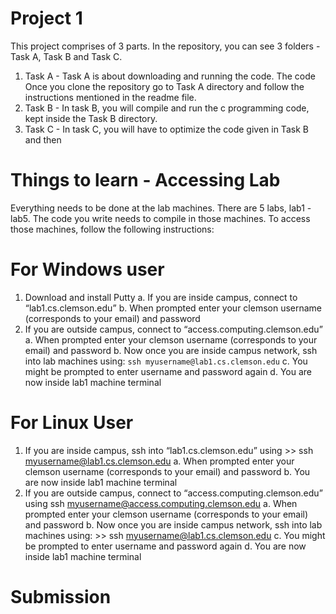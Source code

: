 # Project 1

This project comprises of 3 parts. In the repository, you can see 3 folders - Task A, Task B and Task C.

1. Task A - Task A is about downloading and running the code. The code  Once you clone the repository go to Task A directory and 
follow the instructions mentioned in the readme file.
2. Task B - In task B, you will compile and run the c programming code, kept inside the Task B directory. 
2. Task C - In task C, you will have to optimize the code given in Task B and then 

# Things to learn - Accessing Lab 

Everything needs to be done at the lab machines. There are 5 labs, lab1 - lab5. The code you write needs to compile in those machines. 
To access those machines, follow the following instructions:

# For Windows user
1. Download and install Putty 
   a. If you are inside campus, connect to “lab1.cs.clemson.edu”
   b. When prompted enter your clemson username (corresponds to your email) and password
2. If you are outside campus, connect to “access.computing.clemson.edu”
  a. When prompted enter your clemson username (corresponds to your email) and password
  b. Now once you are inside campus network, ssh into lab machines using: `ssh myusername@lab1.cs.clemson.edu`
  c. You might be prompted to enter username and password again
  d. You are now inside lab1 machine terminal

# For Linux  User
1. If you are inside campus, ssh into “lab1.cs.clemson.edu” using >> ssh myusername@lab1.cs.clemson.edu
   a. When prompted enter your clemson username (corresponds to your email) and password
   b. You are now inside lab1 machine terminal
2. If you are outside campus, connect to “access.computing.clemson.edu” using ssh myusername@access.computing.clemson.edu
   a. When prompted enter your clemson username (corresponds to your email) and password
   b. Now once you are inside campus network, ssh into lab machines using: >> ssh myusername@lab1.cs.clemson.edu
   c. You might be prompted to enter username and password again
   d. You are now inside lab1 machine terminal

# Submission

